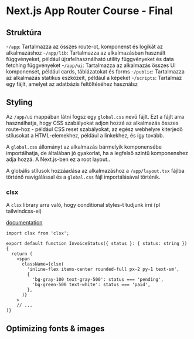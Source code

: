 # Next.js App Router Course - Final

## Struktúra

-`/app`: Tartalmazza az összes route-ot, komponenst és logikát az alkalmazáshoz
-`/app/lib`: Tartalmazza az alkalmazásban használt függvényeket, például újrafelhasználható utility függvényeket és data fetching függvényeket
-`/app/ui`: Tartalmazza az alkalmazás összes UI komponensét, például cards, táblázatokat és forms
-`/public`: Tartalmazza az alkalmazás statikus eszközeit, például a képeket
-`/scripts`: Tartalmaz egy fájlt, amelyet az adatbázis feltöltéséhez használsz

## Styling

Az `/app/ui` mappában látni fogsz egy `global.css` nevű fájlt. Ezt a fájlt arra használhatja, hogy CSS szabályokat adjon hozzá az alkalmazás összes route-hoz - például CSS reset szabályokat, az egész webhelyre kiterjedő stílusokat a HTML-elemekhez, például a linkekhez, és így tovább.

A `global.css` állományt az alkalmazás bármelyik komponensébe importálhatja, de általában jó gyakorlat, ha a legfelső szintű komponenshez adja hozzá. A Next.js-ben ez a root layout..

A globális stílusok hozzáadása az alkalmazáshoz a `/app/layout.tsx` fájlba történő navigálással és a `global.css` fájl importálásával történik.

### clsx

A `clsx` library arra való, hogy conditional styles-t tudjunk írni (pl tailwindcss-el)

[documentation](https://github.com/lukeed/clsx)

```tsx
import clsx from 'clsx';
 
export default function InvoiceStatus({ status }: { status: string }) {
  return (
    <span
      className={clsx(
        'inline-flex items-center rounded-full px-2 py-1 text-sm',
        {
          'bg-gray-100 text-gray-500': status === 'pending',
          'bg-green-500 text-white': status === 'paid',
        },
      )}
    >
    // ...
)}
```

## Optimizing fonts & images